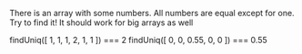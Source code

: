 There is an array with some numbers. All numbers are equal except for one. Try to find it!
It should work for big arrays as well

findUniq([ 1, 1, 1, 2, 1, 1 ]) === 2
findUniq([ 0, 0, 0.55, 0, 0 ]) === 0.55